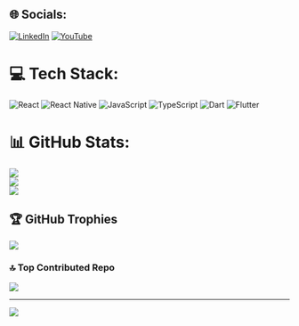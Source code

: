
## 🌐 Socials:
[![LinkedIn](https://img.shields.io/badge/LinkedIn-%230077B5.svg?logo=linkedin&logoColor=white)](https://linkedin.com/in/therealsleekcoder) [![YouTube](https://img.shields.io/badge/YouTube-%23FF0000.svg?logo=YouTube&logoColor=white)](https://youtube.com/@GeneralError) 

# 💻 Tech Stack:
![React](https://img.shields.io/badge/react-%2320232a.svg?style=for-the-badge&logo=react&logoColor=%2361DAFB) ![React Native](https://img.shields.io/badge/react_native-%2320232a.svg?style=for-the-badge&logo=react&logoColor=%2361DAFB) ![JavaScript](https://img.shields.io/badge/javascript-%23323330.svg?style=for-the-badge&logo=javascript&logoColor=%23F7DF1E) ![TypeScript](https://img.shields.io/badge/typescript-%23007ACC.svg?style=for-the-badge&logo=typescript&logoColor=white) ![Dart](https://img.shields.io/badge/dart-%230175C2.svg?style=for-the-badge&logo=dart&logoColor=white) ![Flutter](https://img.shields.io/badge/Flutter-%2302569B.svg?style=for-the-badge&logo=Flutter&logoColor=white)
# 📊 GitHub Stats:
![](https://github-readme-stats.vercel.app/api?username=Lastxtemplar&theme=dark&hide_border=false&include_all_commits=true&count_private=true)<br/>
![](https://github-readme-streak-stats.herokuapp.com/?user=Lastxtemplar&theme=dark&hide_border=false)<br/>
![](https://github-readme-stats.vercel.app/api/top-langs/?username=Lastxtemplar&theme=dark&hide_border=false&include_all_commits=true&count_private=true&layout=compact)

## 🏆 GitHub Trophies
![](https://github-profile-trophy.vercel.app/?username=Lastxtemplar&theme=radical&no-frame=false&no-bg=true&margin-w=4)

### 🔝 Top Contributed Repo
![](https://github-contributor-stats.vercel.app/api?username=Lastxtemplar&limit=5&theme=dark&combine_all_yearly_contributions=true)

---
[![](https://visitcount.itsvg.in/api?id=Lastxtemplar&icon=0&color=0)](https://visitcount.itsvg.in)

<!-- Proudly created with GPRM ( https://gprm.itsvg.in ) -->
